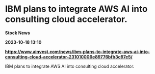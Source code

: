 # IBM plans to integrate AWS AI into consulting cloud accelerator.
**Stock News**

**2023-10-18 13:10**

**https://www.ainvest.com/news/ibm-plans-to-integrate-aws-ai-into-consulting-cloud-accelerator-231010006e89776bfb3c97c5/**

IBM plans to integrate AWS AI into consulting cloud accelerator.